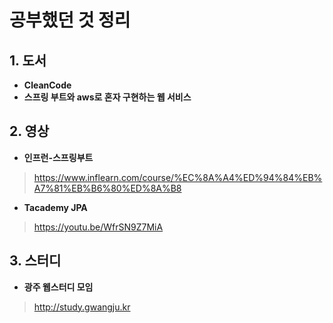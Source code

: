 # 공부했던 것 정리

## 1. 도서
 * **CleanCode**
 * **스프링 부트와 aws로 혼자 구현하는 웹 서비스**

## 2. 영상
 * **인프런-스프링부트**
 >https://www.inflearn.com/course/%EC%8A%A4%ED%94%84%EB%A7%81%EB%B6%80%ED%8A%B8
 * **Tacademy JPA**
 >https://youtu.be/WfrSN9Z7MiA
 
## 3. 스터디
 * **광주 웹스터디 모임**
>http://study.gwangju.kr
